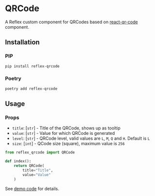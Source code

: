 # QRCode

A Reflex custom component for QRCodes based on [react-qr-code](https://github.com/onexay/reflex-qrcode/blob/main/qrcode_demo/qrcode_demo/qrcode_demo.py) component.

## Installation

### PIP

```bash
pip install reflex-qrcode
```

### Poetry

```bash
poetry add reflex-qrcode
```

## Usage

### Props

* `title`: [`str`] - Title of the QRCode, shows up as tooltip
* `value`: [`str`] - Value for which QRCode is generated
* `level`: [`str`] - QRCode level, valid values are `L`, `M`, `Q` and `H`. Default is `L`
* `size`: [`int`] - QCode size (square), maximum value is `256`

```python
from reflex_qrcode import QRCode

def index():
    return QRCode(
        title="Title", 
        value="Value"
    )

```

See [demo code](https://github.com/onexay/reflex-qrcode/blob/main/qrcode_demo/qrcode_demo/qrcode_demo.py) for details.
